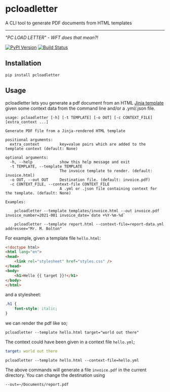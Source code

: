 # pcloadletter
A CLI tool to generate PDF documents from HTML templates

---

_"PC LOAD LETTER" - WFT does that mean?!_


[![PyPI Version][pypi-image]][pypi-url]
[![Build Status][build-image]][build-url]

## Installation

```
pip install pcloadletter
```

## Usage

pcloadletter lets you generate a pdf document from an HTML [Jinja template](https://jinja.palletsprojects.com/)
given some context data from the command line and/or a .yml/.json file.

```
usage: pcloadletter [-h] [-t TEMPLATE] [-o OUT] [-c CONTEXT_FILE] [extra_context ...]

Generate PDF file from a Jinja-rendered HTML template

positional arguments:
  extra_context         key=value pairs which are added to the template context (default: None)

optional arguments:
  -h, --help            show this help message and exit
  -t TEMPLATE, --template TEMPLATE
                        The invoice template to render. (default: invoice.html)
  -o OUT, --out OUT     Destination file. (default: invoice.pdf)
  -c CONTEXT_FILE, --context-file CONTEXT_FILE
                        A .yml or .json file containing context for the template. (default: None)

Examples:

    pcloadletter --template templates/invoice.html --out invoice.pdf invoice_number=2021-001 invoice_date=`date +%Y-%m-%d`

    pcloadletter --template report.html --context-file=report-data.yml addressee="Mr. M. Bolton"
```

For example, given a template file `hello.html`:

```html
<!doctype html>
<html lang="en">
<head>
    <link rel="stylesheet" href="styles.css" />
</head>
<body>
    <h1>Hello {{ target }}!</h1>
</body>
</html>
```
and a stylesheet:
```css
.h1 {
    font-style: italic;
}
```
we can render the pdf like so;

```shell
pcloadletter --template hello.html target="world out there"
```

The context could have been given in a context file `hello.yml`;
```yaml
target: world out there
```

```shell
pcloadletter --template hello.html --context-file=hello.yml
```

The above commands will generate a file `invoice.pdf` in the current directory. You can
change the destination using 

```--out=~/Documents/report.pdf```


[pypi-image]: https://img.shields.io/pypi/v/pcloadletter
[pypi-url]: https://pypi.org/project/pcloadletter/
[build-image]: https://github.com/wadevries/pcloadletter/actions/workflows/build.yml/badge.svg
[build-url]: https://github.com/wadevries/pcloadletter/actions/workflows/build.yml
